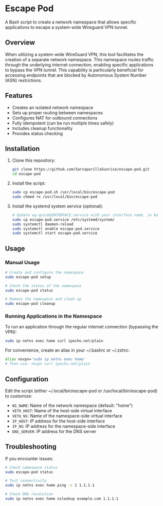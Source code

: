 # Escape Pod

A Bash script to create a network namespace that allows specific applications to escape a system-wide Wireguard VPN tunnel.

## Overview

When utilizing a system-wide WireGuard VPN, this tool facilitates the creation of a separate network namespace. This namespace routes traffic through the underlying internet connection, enabling specific applications to bypass the VPN tunnel. This capability is particularly beneficial for accessing endpoints that are blocked by Autonomous System Number (ASN) restrictions.

## Features

- Creates an isolated network namespace
- Sets up proper routing between namespaces
- Configures NAT for outbound connections
- Fully idempotent (can be run multiple times safely)
- Includes cleanup functionality
- Provides status checking

## Installation

1. Clone this repository:
   ```bash
   git clone https://github.com/SarsaparillaSunrise/escape-pod.git
   cd escape-pod
   ```

2. Install the script:
   ```bash
   sudo cp escape-pod.sh /usr/local/bin/escape-pod
   sudo chmod +x /usr/local/bin/escape-pod
   ```

3. Install the systemd system service (optional):
   ```bash
   # Update wg-quick@INTERFACE.service with your interface name, in both places
   sudo cp escape-pod.service /etc/systemd/system/
   sudo systemctl daemon-reload
   sudo systemctl enable escape-pod.service
   sudo systemctl start escape-pod.service
   ```

## Usage

### Manual Usage

```bash
# Create and configure the namespace
sudo escape-pod setup

# Check the status of the namespace
sudo escape-pod status

# Remove the namespace and clean up
sudo escape-pod cleanup
```

### Running Applications in the Namespace

To run an application through the regular internet connection (bypassing the VPN):

```bash
sudo ip netns exec home curl ipecho.net/plain
```

For convenience, create an alias in your ~/.bashrc or ~/.zshrc:

```bash
alias novpn='sudo ip netns exec home'
# Then use: novpn curl ipecho.net/plain
```

## Configuration

Edit the script (either ~/.local/bin/escape-pod or /usr/local/bin/escape-pod) to customize:

- `NS_NAME`: Name of the network namespace (default: "home")
- `VETH_HOST`: Name of the host-side virtual interface
- `VETH_NS`: Name of the namespace-side virtual interface
- `IP_HOST`: IP address for the host-side interface
- `IP_NS`: IP address for the namespace-side interface
- `DNS_SERVER`: IP address for the DNS server

## Troubleshooting

If you encounter issues:

```bash
# Check namespace status
sudo escape-pod status

# Test connectivity
sudo ip netns exec home ping -c 1 1.1.1.1

# Check DNS resolution
sudo ip netns exec home nslookup example.com 1.1.1.1
```
